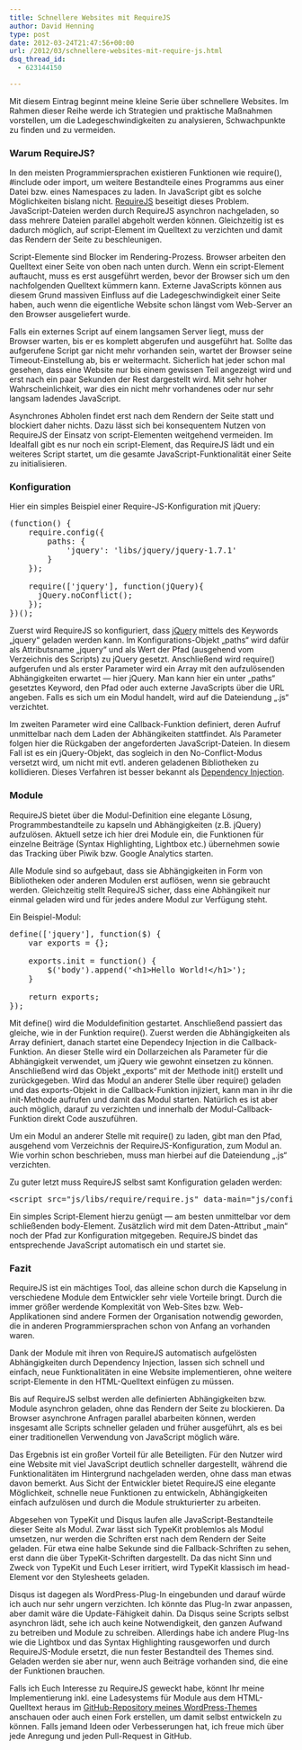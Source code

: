 ```yaml
---
title: Schnellere Websites mit RequireJS
author: David Henning
type: post
date: 2012-03-24T21:47:56+00:00
url: /2012/03/schnellere-websites-mit-require-js.html
dsq_thread_id:
  - 623144150

---
```

Mit diesem Eintrag beginnt meine kleine Serie über schnellere Websites. Im Rahmen dieser Reihe werde ich Strategien und praktische Maßnahmen vorstellen, um die Ladegeschwindigkeiten zu analysieren, Schwachpunkte zu finden und zu vermeiden.

### Warum RequireJS?

In den meisten Programmiersprachen existieren Funktionen wie require(), #include oder import, um weitere Bestandteile eines Programms aus einer Datei bzw. eines Namespaces zu laden. In JavaScript gibt es solche Möglichkeiten bislang nicht. [RequireJS][1] beseitigt dieses Problem. JavaScript-Dateien werden durch RequireJS asynchron nachgeladen, so dass mehrere Dateien parallel abgeholt werden können. Gleichzeitig ist es dadurch möglich, auf script-Element im Quelltext zu verzichten und damit das Rendern der Seite zu beschleunigen.

Script-Elemente sind Blocker im Rendering-Prozess. Browser arbeiten den Quelltext einer Seite von oben nach unten durch. Wenn ein script-Element auftaucht, muss es erst ausgeführt werden, bevor der Browser sich um den nachfolgenden Quelltext kümmern kann. Externe JavaScripts können aus diesem Grund massiven Einfluss auf die Ladegeschwindigkeit einer Seite haben, auch wenn die eigentliche Website schon längst vom Web-Server an den Browser ausgeliefert wurde.

Falls ein externes Script auf einem langsamen Server liegt, muss der Browser warten, bis er es komplett abgerufen und ausgeführt hat. Sollte das aufgerufene Script gar nicht mehr vorhanden sein, wartet der Browser seine Timeout-Einstellung ab, bis er weitermacht. Sicherlich hat jeder schon mal gesehen, dass eine Website nur bis einem gewissen Teil angezeigt wird und erst nach ein paar Sekunden der Rest dargestellt wird. Mit sehr hoher Wahrscheinlichkeit, war dies ein nicht mehr vorhandenes oder nur sehr langsam ladendes JavaScript.

Asynchrones Abholen findet erst nach dem Rendern der Seite statt und blockiert daher nichts. Dazu lässt sich bei konsequentem Nutzen von RequireJS der Einsatz von script-Elementen weitgehend vermeiden. Im Idealfall gibt es nur noch ein script-Element, das RequireJS lädt und ein weiteres Script startet, um die gesamte JavaScript-Funktionalität einer Seite zu initialisieren.

<!--more-->

### Konfiguration

Hier ein simples Beispiel einer Require-JS-Konfiguration mit jQuery:

<pre class="javascript">(function() {
    require.config({
        paths: {
            'jquery': 'libs/jquery/jquery-1.7.1'
        }
    });

    require(['jquery'], function(jQuery){
      jQuery.noConflict();
    });
})();</pre>

Zuerst wird RequireJS so konfiguriert, dass [jQuery][2] mittels des Keywords &#8222;jquery&#8220; geladen werden kann. Im Konfigurations-Objekt &#8222;paths&#8220; wird dafür als Attributsname &#8222;jquery&#8220; und als Wert der Pfad (ausgehend vom Verzeichnis des Scripts) zu jQuery gesetzt. Anschließend wird require() aufgerufen und als erster Parameter wird ein Array mit den aufzulösenden Abhängigkeiten erwartet &#8212; hier jQuery. Man kann hier ein unter &#8222;paths&#8220; gesetztes Keyword, den Pfad oder auch externe JavaScripts über die URL angeben. Falls es sich um ein Modul handelt, wird auf die Dateiendung &#8222;.js&#8220; verzichtet.

Im zweiten Parameter wird eine Callback-Funktion definiert, deren Aufruf unmittelbar nach dem Laden der Abhängikeiten stattfindet. Als Parameter folgen hier die Rückgaben der angeforderten JavaScript-Dateien. In diesem Fall ist es ein jQuery-Objekt, das sogleich in den No-Conflict-Modus versetzt wird, um nicht mit evtl. anderen geladenen Bibliotheken zu kollidieren. Dieses Verfahren ist besser bekannt als [Dependency Injection][3].

### Module

RequireJS bietet über die Modul-Definition eine elegante Lösung, Programmbestandteile zu kapseln und Abhängigkeiten (z.B. jQuery) aufzulösen. Aktuell setze ich hier drei Module ein, die Funktionen für einzelne Beiträge (Syntax Highlighting, Lightbox etc.) übernehmen sowie das Tracking über Piwik bzw. Google Analytics starten.

Alle Module sind so aufgebaut, dass sie Abhängigkeiten in Form von Bibliotheken oder anderen Modulen erst auflösen, wenn sie gebraucht werden. Gleichzeitig stellt RequireJS sicher, dass eine Abhängikeit nur einmal geladen wird und für jedes andere Modul zur Verfügung steht.

Ein Beispiel-Modul:

<pre class="javascript">define(['jquery'], function($) {
    var exports = {};

    exports.init = function() {
        $('body').append('&lt;h1&gt;Hello World!&lt;/h1&gt;');
    }

    return exports;
});</pre>

Mit define() wird die Moduldefinition gestartet. Anschließend passiert das gleiche, wie in der Funktion require(). Zuerst werden die Abhängigkeiten als Array definiert, danach startet eine Dependecy Injection in die Callback-Funktion. An dieser Stelle wird ein Dollarzeichen als Parameter für die Abhängigkeit verwendet, um jQuery wie gewohnt einsetzen zu können. Anschließend wird das Objekt &#8222;exports&#8220; mit der Methode init() erstellt und zurückgegeben. Wird das Modul an anderer Stelle über require() geladen und das exports-Objekt in die Callback-Funktion injiziert, kann man in ihr die init-Methode aufrufen und damit das Modul starten. Natürlich es ist aber auch möglich, darauf zu verzichten und innerhalb der Modul-Callback-Funktion direkt Code auszuführen.

Um ein Modul an anderer Stelle mit require() zu laden, gibt man den Pfad, ausgehend vom Verzeichnis der RequireJS-Konfiguration, zum Modul an. Wie vorhin schon beschrieben, muss man hierbei auf die Dateiendung &#8222;.js&#8220; verzichten.

Zu guter letzt muss RequireJS selbst samt Konfiguration geladen werden:

<pre class="html">&lt;script src="js/libs/require/require.js" data-main="js/config"&gt;&lt;/script&gt;</pre>

Ein simples Script-Element hierzu genügt &#8212; am besten unmittelbar vor dem schließenden body-Element. Zusätzlich wird mit dem Daten-Attribut &#8222;main&#8220; noch der Pfad zur Konfiguration mitgegeben. RequireJS bindet das entsprechende JavaScript automatisch ein und startet sie.

### Fazit

RequireJS ist ein mächtiges Tool, das alleine schon durch die Kapselung in verschiedene Module dem Entwickler sehr viele Vorteile bringt. Durch die immer größer werdende Komplexität von Web-Sites bzw. Web-Applikationen sind andere Formen der Organisation notwendig geworden, die in anderen Programmiersprachen schon von Anfang an vorhanden waren.

Dank der Module mit ihren von RequireJS automatisch aufgelösten Abhängigkeiten durch Dependency Injection, lassen sich schnell und einfach, neue Funktionalitäten in eine Website implementieren, ohne weitere script-Elemente in den HTML-Quelltext einfügen zu müssen.

Bis auf RequireJS selbst werden alle definierten Abhängigkeiten bzw. Module asynchron geladen, ohne das Rendern der Seite zu blockieren. Da Browser asynchrone Anfragen parallel abarbeiten können, werden insgesamt alle Scripts schneller geladen und früher ausgeführt, als es bei einer traditionellen Verwendung von JavaScript möglich wäre.

Das Ergebnis ist ein großer Vorteil für alle Beteiligten. Für den Nutzer wird eine Website mit viel JavaScript deutlich schneller dargestellt, während die Funktionalitäten im Hintergrund nachgeladen werden, ohne dass man etwas davon bemerkt. Aus Sicht der Entwickler bietet RequireJS eine elegante Möglichkeit, schnelle neue Funktionen zu entwickeln, Abhängigkeiten einfach aufzulösen und durch die Module strukturierter zu arbeiten.

Abgesehen von TypeKit und Disqus laufen alle JavaScript-Bestandteile dieser Seite als Modul. Zwar lässt sich TypeKit problemlos als Modul umsetzen, nur werden die Schriften erst nach dem Rendern der Seite geladen. Für etwa eine halbe Sekunde sind die Fallback-Schriften zu sehen, erst dann die über TypeKit-Schriften dargestellt. Da das nicht Sinn und Zweck von TypeKit und Euch Leser irritiert, wird TypeKit klassisch im head-Element vor den Stylesheets geladen.

Disqus ist dagegen als WordPress-Plug-In eingebunden und darauf würde ich auch nur sehr ungern verzichten. Ich könnte das Plug-In zwar anpassen, aber damit wäre die Update-Fähigkeit dahin. Da Disqus seine Scripts selbst asynchron lädt, sehe ich auch keine Notwendigkeit, den ganzen Aufwand zu betreiben und Module zu schreiben. Allerdings habe ich andere Plug-Ins wie die Lightbox und das Syntax Highlighting rausgeworfen und durch RequireJS-Module ersetzt, die nun fester Bestandteil des Themes sind. Geladen werden sie aber nur, wenn auch Beiträge vorhanden sind, die eine der Funktionen brauchen.

Falls ich Euch Interesse zu RequireJS geweckt habe, könnt Ihr meine Implementierung inkl. eine Ladesystems für Module aus dem HTML-Quelltext heraus im [GitHub-Repository meines WordPress-Themes][4] anschauen oder auch einen Fork erstellen, um damit selbst entwickeln zu können. Falls jemand Ideen oder Verbesserungen hat, ich freue mich über jede Anregung und jeden Pull-Request in GitHub.

 [1]: http://requirejs.org/
 [2]: http://jquery.com/
 [3]: http://de.wikipedia.org/wiki/Dependency_Injection
 [4]: https://github.com/MadCatme/mcw-blue